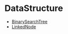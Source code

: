 # DataStructure
* [BinarySearchTree](https://github.com/wwxinjie/DataStructure/blob/master/src/com/wuare/tree/BinarySearchTree.java)
* [LinkedNode](https://github.com/wwxinjie/DataStructure/blob/master/src/com/wuare/link/LinkedNode.java)